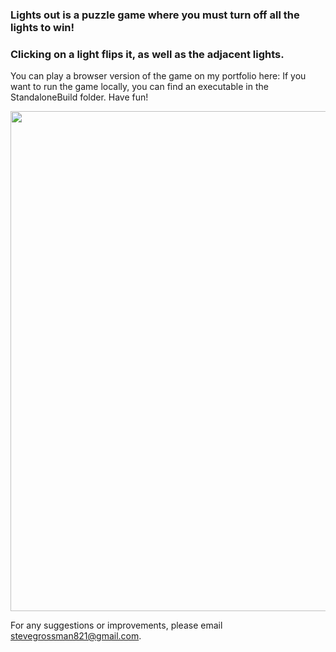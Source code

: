 ### Lights out is a puzzle game where you must turn off all the lights to win! 
### Clicking on a light flips it, as well as the adjacent lights. 

You can play a browser version of the game on my portfolio here: 
If you want to run the game locally, you can find an executable in the StandaloneBuild folder. Have fun!

<img src="https://github.com/sgrossm/LightsOut/blob/master/LightsOut.gif" width="800">

For any suggestions or improvements, please email stevegrossman821@gmail.com.